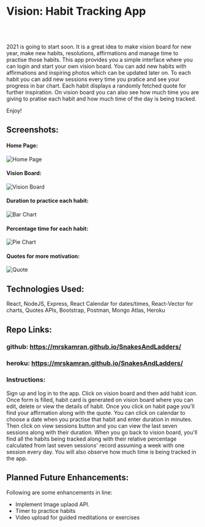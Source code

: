 
# Vision: Habit Tracking App
<br/>
<br/>

2021 is going to start soon. It is a great idea to make vision board for new year, make new habits, resolutions, affirmations and manage time to practise those habits. This app provides you a simple interface where you can login and start your own vision board. You can add new habits with affirmations and inspiring photos which can be updated later on. To each habit you can add new sessions every time you pratice and see your progress in bar chart. Each habit displays a randomly fetched quote for further inspiration. On vision board you can also see how much time you are giving to pratise each habit and how much time of the day is being tracked.

Enjoy!

## Screenshots:

#### Home Page:
![Home Page](Images/home_page.png)

#### Vision Board:
![Vision Board](Images/vision_board.png)

#### Duration to practice each habit:
![Bar Chart](Images/pie_chart.png)

#### Percentage time for each habit:
![Pie Chart](Images/bar_chart.png)

#### Quotes for more motivation:
![Quote](Images/quote.png)

## Technologies Used: 
React, NodeJS, Express, React Calendar for dates/times, React-Vector for charts, Quotes APIs, Bootstrap, Postman, Mongo Atlas, Heroku

## Repo Links:

### github: https://mrskamran.github.io/SnakesAndLadders/
### heroku: https://mrskamran.github.io/SnakesAndLadders/

### Instructions:

Sign up and log in to the app. Click on vision board and then add habit icon. 
Once form is filled, habit card is generated on vision board where you can edit, delete or view the details of habit. 
Once you click on habit page you'll find your affirmation along with the quote.
You can click on calendar to choose a date when you practise that habit and enter duration in minutes. Then click on view sessions button and you can view the last seven sessions along with their duration.
When you go back to vision board, you'll find all the habits being tracked along with their relative percentage calculated from last seven sessions' record assuming a week with one session every day. You will also observe how much time is being tracked in the app.
<br/>
## Planned Future Enhancements:
Following are some enhancements in line:
<ul>
  <li>Implement Image uplaod API.</li>
  <li>Timer to practice habits</li>
  <li> Video upload for guided meditations or exercises</li>
</ul>



